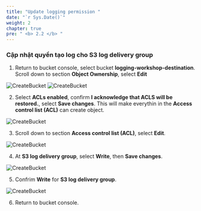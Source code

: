 ```yaml
---
title: "Update logging permission "
date: "`r Sys.Date()`"
weight: 2
chapter: true
pre: " <b> 2.2 </b> "
---
```


### Cập nhật quyền tạo log cho S3 log delivery group

1. Return to bucket console, select bucket **logging-workshop-destination**. Scroll down to section **Object Ownership**, select **Edit**

![CreateBucket](Workshop-1/images/2.prerequisite/41-5.png)
![CreateBucket](Workshop-1/images/2.prerequisite/42.png)

2.  Select **ACLs enabled**, confirm **I acknowledge that ACLS will be restored.**, select **Save changes**. This will make everythin in the **Access control list (ACL)** can create object.

![CreateBucket](Workshop-1/images/2.prerequisite/43.png)

3. Scroll down to section **Access control list (ACL)**, select **Edit**.

![CreateBucket](Workshop-1/images/2.prerequisite/44.png)

4. At **S3 log delivery group**, select **Write**, then **Save changes**.

![CreateBucket](Workshop-1/images/2.prerequisite/45.png)

5. Confrim **Write** for **S3 log delivery group**.

![CreateBucket](Workshop-1/images/2.prerequisite/46.png)

6.  Return to bucket console.
